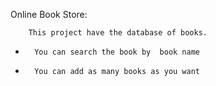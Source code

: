 Online Book Store:

        This project have the database of books.
-     	You can search the book by  book name
-     	You can add as many books as you want
